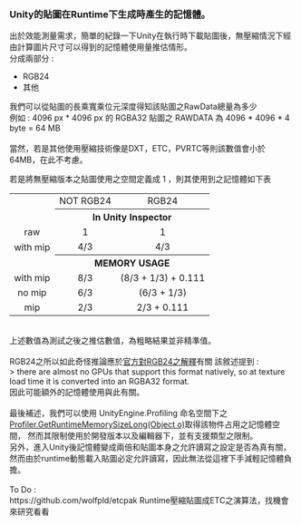 ### Unity的貼圖在Runtime下生成時產生的記憶體。 ###
  出於效能測量需求，簡單的紀錄一下Unity在執行時下載貼圖後，無壓縮情況下經由計算圖片尺寸可以得到的記憶體使用量推估情形。<br>
  分成兩部分 : 
  * RGB24
  * 其他
  
  我們可以從貼圖的長乘寬乘位元深度得知該貼圖之RawData總量為多少<br>
  例如 : 4096 px * 4096 px 的 RGBA32 貼圖之 RAWDATA 為 4096 * 4096 * 4 byte = 64 MB<br>
  <br>
  當然，若是其他使用壓縮技術像是DXT，ETC，PVRTC等則該數值會小於 64MB，在此不考慮。
  <br>
  
  若是將無壓縮版本之貼圖使用之空間定義成 1 ，則其使用到之記憶體如下表
  
<table align = "center">
    <tr align = "center">
        <td></td>
        <td>NOT RGB24 </td>
        <td>RGB24</td>
    </tr>
    <tr align = "center">
        <td></td>
         <th colspan="2">In Unity Inspector</th>
    </tr>
    <tr align = "center">
        <td>raw</td>
        <td>1</td>
        <td>1</td>
    </tr>
    <tr align = "center">
        <td>with mip</td>
        <td>4/3</td>
        <td>4/3</td>
    </tr>
    <tr align = "center">
        <td></td>
         <th colspan="2">MEMORY USAGE</th>
    </tr>
    <tr align = "center">
        <td>with mip</td>
        <td>8/3</td>
        <td>(8/3 + 1/3) + 0.111</td>
    </tr>
    <tr align = "center">
        <td>no mip</td>
        <td>6/3</td>
        <td>(6/3 + 1/3)</td>
    </tr>
    <tr align = "center">
        <td>mip</td>
        <td>2/3</td>
        <td>2/3 + 0.111</td>
    </tr>
</table>
<br>
上述數值為測試之後之推估數值，為粗略結果並非精準值。<br>
<br>
RGB24之所以如此奇怪推論應於<a href="https://docs.unity3d.com/ScriptReference/TextureFormat.RGB24.html">官方對RGB24之解釋</a>有關
該敘述提到 :<br>
> there are almost no GPUs that support this format natively, so at texture load time it is converted into an RGBA32 format. <br>
因此可能額外的記憶體使用與此有關。<br>
<br>
最後補述，我們可以使用 UnityEngine.Profiling 命名空間下之 <a href="https://docs.unity3d.com/ScriptReference/Profiling.Profiler.GetRuntimeMemorySizeLong.html">Profiler.GetRuntimeMemorySizeLong(Object o)</a>取得該物件占用之記憶體空間，
然而其限制使用於開發版本以及編輯器下，並有支援類型之限制。
<br>
另外，進入Unity後記憶體變成兩倍和貼圖本身之允許讀寫之設定是否為真有關，然而由於runtime動態載入貼圖必定允許讀寫，因此無法從這裡下手減輕記憶體負擔。<br>
<br>
To Do : <br>
https://github.com/wolfpld/etcpak  Runtime壓縮貼圖成ETC之演算法，找機會來研究看看<br>


